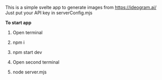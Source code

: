 This is a simple svelte app to generate images from https://ideogram.ai/ Just put your API key in serverConfig.mjs

**To start app**
1. Open terminal
2. npm i
3. npm start dev

4. Open second terminal
5. node server.mjs